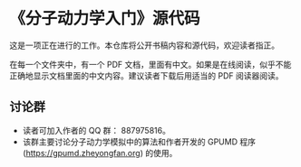 # 《分子动力学入门》源代码

这是一项正在进行的工作。本仓库将公开书稿内容和源代码，欢迎读者指正。

在每一个文件夹中，有一个 PDF 文档，里面有中文。如果是在线阅读，似乎不能正确地显示文档里面的中文内容。建议读者下载后用适当的 PDF 阅读器阅读。


## 讨论群
* 读者可加入作者的 QQ 群： 887975816。
* 该群主要讨论分子动力学模拟中的算法和作者开发的 GPUMD 程序 (https://gpumd.zheyongfan.org) 的使用。


